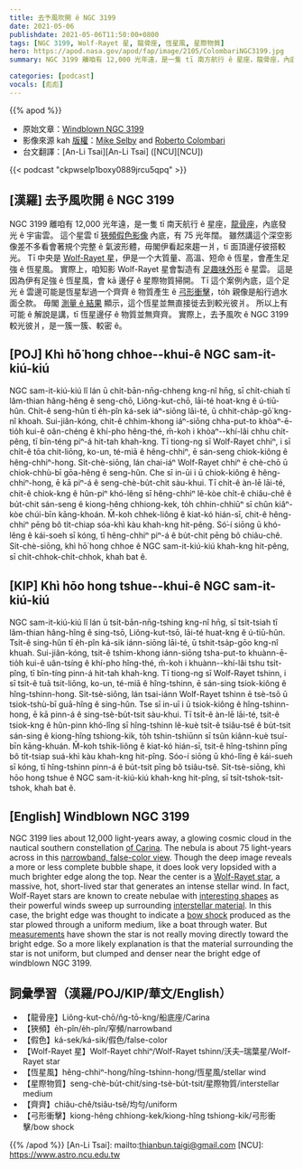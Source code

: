 ```yaml
---
title: 去予風吹開 ê NGC 3199
date: 2021-05-06
publishdate: 2021-05-06T11:50:00+0800
tags: [NGC 3199, Wolf-Rayet 星, 龍骨座, 恆星風, 星際物質]
hero: https://apod.nasa.gov/apod/fap/image/2105/ColombariNGC3199.jpg
summary: NGC 3199 離咱有 12,000 光年遠，是一隻 tī 南方航行 ê 星座，龍骨座，內底發光 ê 宇宙雲。這个星雲 tī 狹頻假色影像內底，有 75 光年闊。

categories: [podcast]
vocals: [彪彪]
---
```


{{% apod %}}

- 原始文章：[Windblown NGC 3199](https://apod.nasa.gov/apod/ap210506.html)
- 影像來源 kah [版權][copyright]：[Mike Selby](https://www.facebook.com/masterdarksastro/) and [Roberto Colombari](https://www.facebook.com/roberto.colombari)
- 台文翻譯：[An-Li Tsai][An-Li Tsai] ([NCU][NCU])

{{< podcast "ckpwselp1boxy0889jrcu5qpq" >}}

## [漢羅] 去予風吹開 ê NGC 3199

NGC 3199 離咱有 12,000 光年遠，是一隻 tī 南天航行 ê 星座，[龍骨座][of Carina]，內底發光 ê 宇宙雲。
這个星雲 tī [狹頻假色影像][narrowband, false-color view] 內底，有 75 光年闊。
雖然講這个深空影像差不多看會著規个完整 ê 氣波形體，毋閣伊看起來趨一爿，tī 面頂邊仔彼搭較光。
Tī 中央是 [Wolf-Rayet 星][Wolf-Rayet star]，伊是一个大質量、高溫、短命 ê 恆星，會產生足強 ê 恆星風。
實際上，咱知影 Wolf-Rayet 星會製造有 [足趣味外形][interesting shapes] ê 星雲。
這是因為伊有足強 ê 恆星風，會 kā 邊仔 ê 星際物質掃開。
Tī 這个案例內底，這个足光 ê 雲邊可能是恆星犁過一个齊齊 ê 物質產生 ê [弓形衝擊][bow shock]，to̍h 親像是船行過水面仝款。
毋閣 [測量 ê 結果][measurements] 顯示，這个恆星並無直接徙去到較光彼爿。
所以上有可能 ê 解說是講，tī 恆星邊仔 ê 物質並無齊齊。
實際上，去予風吹 ê NGC 3199 較光彼爿，是一簇一簇、較密 ê。



## [POJ] Khì hō͘ hong chhoe--khui-ê NGC sam-it-kiú-kiú

NGC sam-it-kiú-kiú lî lán ū chi̍t-bān-nn̄g-chheng kng-nî hn̄g, sī chi̍t-chiah tī lâm-thian hâng-hêng ê seng-chō, Liông-kut-chō, lāi-té hoat-kng ê ú-tiū-hûn.
Chi̍t-ê seng-hûn tī e̍h-pîn ká-sek iáⁿ-siōng lāi-té, ū chhit-cha̍p-gō͘ kng-nî khoah.
Sui-jiân-kóng, chit-ê chhim-khong iáⁿ-siōng chha-put-to khòaⁿ-ē-tio̍h kui-ê oân-chéng ê khí-pho hêng-thé, m̄-koh i khòaⁿ--khí-lâi chhu chi̍t-pêng, tī bīn-téng piⁿ-á hit-tah khah-kng.
Tī tiong-ng sī Wolf-Rayet chhiⁿ, i sī chi̍t-ê tōa chit-liōng, ko-un, té-miā ê hêng-chhiⁿ, ē sán-seng chiok-kiông ê hêng-chhiⁿ-hong.
Si̍t-chè-siōng, lán chai-iáⁿ Wolf-Rayet chhiⁿ ē chè-chō ū chiok-chhù-bī gōa-hêng ê seng-hûn.
Che sī in-ūi i ū chiok-kiông ê hêng-chhiⁿ-hong, ē kā piⁿ-á ê seng-chè-bu̍t-chit sàu-khui.
Tī chi̍t-ê àn-lē lāi-té, chit-ê chiok-kng ê hûn-piⁿ khó-lêng sī hêng-chhiⁿ lê-kòe chi̍t-ê chiâu-chê ê bu̍t-chit sán-seng ê kiong-hêng chhiong-kek, to̍h chhin-chhiūⁿ sī chûn kiâⁿ-kòe chúi-bīn kāng-khoán.
M̄-koh chhek-liông ê kiat-kó hián-sī, chit-ê hêng-chhiⁿ pēng bô ti̍t-chiap sóa-khì kàu khah-kng hit-pêng.
Só͘-í siōng ū khó-lêng ê kái-soeh sī kóng, tī hêng-chhiⁿ piⁿ-á ê bu̍t-chit pēng bô chiâu-chê.
Si̍t-chè-siōng, khì hō͘ hong chhoe ê NGC sam-it-kiú-kiú khah-kng hit-pêng, sī chi̍t-chhok-chi̍t-chhok, khah bat ê.



## [KIP] Khì hōo hong tshue--khui-ê NGC sam-it-kiú-kiú

NGC sam-it-kiú-kiú lî lán ū tsi̍t-bān-nn̄g-tshing kng-nî hn̄g, sī tsi̍t-tsiah tī lâm-thian hâng-hîng ê sing-tsō, Liông-kut-tsō, lāi-té huat-kng ê ú-tiū-hûn.
Tsi̍t-ê sing-hûn tī e̍h-pîn ká-sik iánn-siōng lāi-té, ū tshit-tsa̍p-gōo kng-nî khuah.
Sui-jiân-kóng, tsit-ê tshim-khong iánn-siōng tsha-put-to khuànn-ē-tio̍h kui-ê uân-tsíng ê khí-pho hîng-thé, m̄-koh i khuànn--khí-lâi tshu tsi̍t-pîng, tī bīn-tíng pinn-á hit-tah khah-kng.
Tī tiong-ng sī Wolf-Rayet tshinn, i sī tsi̍t-ê tuā tsit-liōng, ko-un, té-miā ê hîng-tshinn, ē sán-sing tsiok-kiông ê hîng-tshinn-hong.
Si̍t-tsè-siōng, lán tsai-iánn Wolf-Rayet tshinn ē tsè-tsō ū tsiok-tshù-bī guā-hîng ê sing-hûn.
Tse sī in-uī i ū tsiok-kiông ê hîng-tshinn-hong, ē kā pinn-á ê sing-tsè-bu̍t-tsit sàu-khui.
Tī tsi̍t-ê àn-lē lāi-té, tsit-ê tsiok-kng ê hûn-pinn khó-lîng sī hîng-tshinn lê-kuè tsi̍t-ê tsiâu-tsê ê bu̍t-tsit sán-sing ê kiong-hîng tshiong-kik, to̍h tshin-tshiūnn sī tsûn kiânn-kuè tsuí-bīn kāng-khuán.
M̄-koh tshik-liông ê kiat-kó hián-sī, tsit-ê hîng-tshinn pīng bô ti̍t-tsiap suá-khì kàu khah-kng hit-pîng.
Sóo-í siōng ū khó-lîng ê kái-sueh sī kóng, tī hîng-tshinn pinn-á ê bu̍t-tsit pīng bô tsiâu-tsê.
Si̍t-tsè-siōng, khì hōo hong tshue ê NGC sam-it-kiú-kiú khah-kng hit-pîng, sī tsi̍t-tshok-tsi̍t-tshok, khah bat ê.



## [English] Windblown NGC 3199

NGC 3199 lies about 12,000 light-years away, a glowing cosmic cloud in the nautical southern constellation [of Carina][of Carina]. The nebula is about 75 light-years across in this [narrowband, false-color view][narrowband, false-color view]. Though the deep image reveals a more or less complete bubble shape, it does look very lopsided with a much brighter edge along the top. Near the center is a [Wolf-Rayet star][Wolf-Rayet star], a massive, hot, short-lived star that generates an intense stellar wind. In fact, Wolf-Rayet stars are known to create nebulae with [interesting shapes][interesting shapes] as their powerful winds sweep up surrounding [interstellar material][interstellar material]. In this case, the bright edge was thought to indicate a [bow shock][bow shock] produced as the star plowed through a uniform medium, like a boat through water. But [measurements][measurements] have shown the star is not really moving directly toward the bright edge. So a more likely explanation is that the material surrounding the star is not uniform, but clumped and denser near the bright edge of windblown NGC 3199.

## 詞彙學習（漢羅/POJ/KIP/華文/English）

- 【龍骨座】Liông-kut-chō/n̂g-tō-kng/船底座/Carina
- 【狹頻】e̍h-pîn/e̍h-pîn/窄頻/narrowband
- 【假色】ká-sek/ká-sik/假色/false-color
- 【Wolf-Rayet 星】Wolf-Rayet chhiⁿ/Wolf-Rayet tshinn/沃夫–瑞葉星/Wolf-Rayet star
- 【恆星風】hêng-chhiⁿ-hong/hîng-tshinn-hong/恆星風/stellar wind
- 【星際物質】seng-chè-bu̍t-chit/sing-tsè-bu̍t-tsit/星際物質/interstellar medium
- 【齊齊】chiâu-chê/tsiâu-tsê/均勻/uniform
- 【弓形衝擊】kiong-hêng chhiong-kek/kiong-hîng tshiong-kik/弓形衝擊/bow shock


{{% /apod %}}
[An-Li Tsai]: mailto:thianbun.taigi@gmail.com
[NCU]: https://www.astro.ncu.edu.tw

[copyright]: https://apod.nasa.gov/apod/fap/lib/about_apod.html#srapply


[of Carina]:http://www.hawastsoc.org/deepsky/car/index.html
[narrowband, false-color view]:https://www.astrobin.com/vq5ztr/
[Wolf-Rayet star]:https://astrobiology.nasa.gov/news/a-wolf-rayet-bubble-and-the-early-solar-system/
[interesting shapes]:https://apod.nasa.gov/apod/ap200612.html
[interstellar material]:http://www-ssg.sr.unh.edu/ism/what1.html
[bow shock]:https://apod.nasa.gov/apod/ap200202.html
[measurements]:https://ui.adsabs.harvard.edu/abs/2001ApJ...563..875M/abstract

